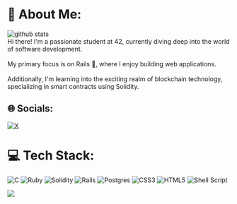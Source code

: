 # 💫 About Me:
<picture decoding="async" loading="lazy">
  <source media="(prefers-color-scheme: light)" srcset="https://pixel-profile.vercel.app/api/github-stats?username=Dornagol&theme=summer">
  <source media="(prefers-color-scheme: dark)" srcset="https://pixel-profile.vercel.app/api/github-stats?username=Dornagol&screen_effect=true&theme=summer">
  <img alt="github stats" src="https://pixel-profile.vercel.app/api/github-stats?username=tonio-chopy&theme=summer">
</picture>
<br>Hi there! I'm a passionate student at 42, currently diving deep into the world of software development.<br><br>My primary focus is on Rails 💎, where I enjoy building web applications.<br><br>Additionally, I'm learning into the exciting realm of blockchain technology, specializing in smart contracts using Solidity.


## 🌐 Socials:
[![X](https://img.shields.io/badge/X-black.svg?logo=X&logoColor=white)](https://x.com/https://x.com/Dornagol) 

# 💻 Tech Stack:
![C](https://img.shields.io/badge/c-%2300599C.svg?style=flat-square&logo=c&logoColor=white) ![Ruby](https://img.shields.io/badge/ruby-%23CC342D.svg?style=flat-square&logo=ruby&logoColor=white) ![Solidity](https://img.shields.io/badge/Solidity-e6e6e6?style=for-the-badge&logo=solidity&logoColor=black) ![Rails](https://img.shields.io/badge/rails-%23CC0000.svg?style=flat-square&logo=ruby-on-rails&logoColor=white) ![Postgres](https://img.shields.io/badge/postgres-%23316192.svg?style=flat-square&logo=postgresql&logoColor=white) ![CSS3](https://img.shields.io/badge/css3-%231572B6.svg?style=flat-square&logo=css3&logoColor=white) ![HTML5](https://img.shields.io/badge/html5-%23E34F26.svg?style=flat-square&logo=html5&logoColor=white) ![Shell Script](https://img.shields.io/badge/shell_script-%23121011.svg?style=flat-square&logo=gnu-bash&logoColor=white) 
<!--# 📊 GitHub Stats:
![](https://github-readme-stats.vercel.app/api?username=Dornagol&theme=tokyonight&hide_border=true&include_all_commits=false&count_private=true)<br/>
![](https://github-readme-streak-stats.herokuapp.com/?user=Dornagol&theme=tokyonight&hide_border=true)<br/>
![](https://github-readme-stats.vercel.app/api/top-langs/?username=Dornagol&theme=tokyonight&hide_border=true&include_all_commits=false&count_private=true&layout=compact)

---
-->
[![](https://visitcount.itsvg.in/api?id=Dornagol&icon=4&color=6)](https://visitcount.itsvg.in)

<!-- Proudly created with GPRM ( https://gprm.itsvg.in ) -->
